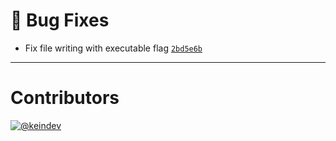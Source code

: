 # :bug: Bug Fixes

- Fix file writing with executable flag [`2bd5e6b`](https://github.com/keindev/standard-shared-config/commit/2bd5e6b36b95a7804c97ff608d096e374f524119)

---

# Contributors

[![@keindev](https://avatars.githubusercontent.com/u/4527292?v=4&s=40)](https://github.com/keindev)
